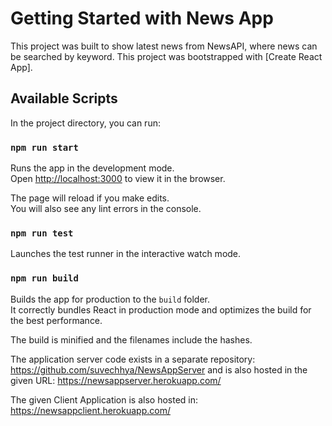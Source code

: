 # Getting Started with News App

This project was built to show latest news from NewsAPI, where news can be searched by keyword.
This project was bootstrapped with [Create React App].

## Available Scripts

In the project directory, you can run:

### `npm run start`

Runs the app in the development mode.\
Open [http://localhost:3000](http://localhost:3000) to view it in the browser.

The page will reload if you make edits.\
You will also see any lint errors in the console.

### `npm run test`

Launches the test runner in the interactive watch mode.

### `npm run build`

Builds the app for production to the `build` folder.\
It correctly bundles React in production mode and optimizes the build for the best performance.

The build is minified and the filenames include the hashes.

The application server code exists in a separate repository: https://github.com/suvechhya/NewsAppServer and is also hosted in the given URL: https://newsappserver.herokuapp.com/

The given Client Application is also hosted in: https://newsappclient.herokuapp.com/
